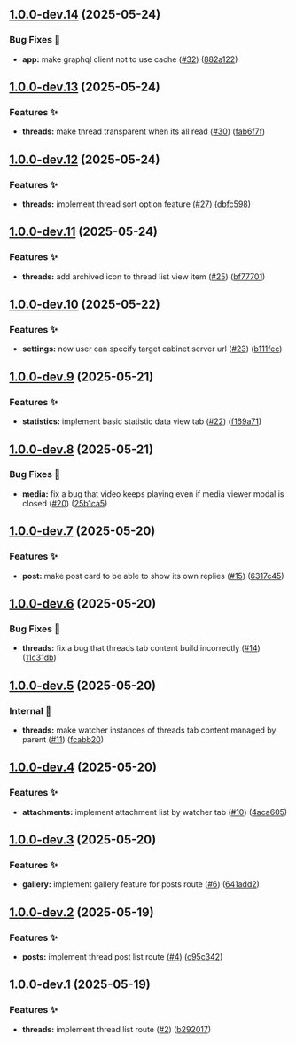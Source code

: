 ## [1.0.0-dev.14](https://github.com/async3619/cabinet-client-android/compare/v1.0.0-dev.13...v1.0.0-dev.14) (2025-05-24)

### Bug Fixes 🐞

* **app:** make graphql client not to use cache ([#32](https://github.com/async3619/cabinet-client-android/issues/32)) ([882a122](https://github.com/async3619/cabinet-client-android/commit/882a122ebafe7b2c98593c0cdf1bb0fb1a43cf92))

## [1.0.0-dev.13](https://github.com/async3619/cabinet-client-android/compare/v1.0.0-dev.12...v1.0.0-dev.13) (2025-05-24)

### Features ✨

* **threads:** make thread transparent when its all read ([#30](https://github.com/async3619/cabinet-client-android/issues/30)) ([fab6f7f](https://github.com/async3619/cabinet-client-android/commit/fab6f7fb5f32439789353084d35c3e09a5f83401))

## [1.0.0-dev.12](https://github.com/async3619/cabinet-client-android/compare/v1.0.0-dev.11...v1.0.0-dev.12) (2025-05-24)

### Features ✨

* **threads:** implement thread sort option feature ([#27](https://github.com/async3619/cabinet-client-android/issues/27)) ([dbfc598](https://github.com/async3619/cabinet-client-android/commit/dbfc5981776ee9d3f80791689812fd1ad66493d1))

## [1.0.0-dev.11](https://github.com/async3619/cabinet-client-android/compare/v1.0.0-dev.10...v1.0.0-dev.11) (2025-05-24)

### Features ✨

* **threads:** add archived icon to thread list view item ([#25](https://github.com/async3619/cabinet-client-android/issues/25)) ([bf77701](https://github.com/async3619/cabinet-client-android/commit/bf777013ac4888bbcb1de522760af074c20ea4a4))

## [1.0.0-dev.10](https://github.com/async3619/cabinet-client-android/compare/v1.0.0-dev.9...v1.0.0-dev.10) (2025-05-22)

### Features ✨

* **settings:** now user can specify target cabinet server url ([#23](https://github.com/async3619/cabinet-client-android/issues/23)) ([b111fec](https://github.com/async3619/cabinet-client-android/commit/b111fec86dd82998d6166180d294d6787a9d9ae9))

## [1.0.0-dev.9](https://github.com/async3619/cabinet-client-android/compare/v1.0.0-dev.8...v1.0.0-dev.9) (2025-05-21)

### Features ✨

* **statistics:** implement basic statistic data view tab ([#22](https://github.com/async3619/cabinet-client-android/issues/22)) ([f169a71](https://github.com/async3619/cabinet-client-android/commit/f169a71a1687f31c1dfa72d5bb8893352492a8a0))

## [1.0.0-dev.8](https://github.com/async3619/cabinet-client-android/compare/v1.0.0-dev.7...v1.0.0-dev.8) (2025-05-21)

### Bug Fixes 🐞

* **media:** fix a bug that video keeps playing even if media viewer modal is closed ([#20](https://github.com/async3619/cabinet-client-android/issues/20)) ([25b1ca5](https://github.com/async3619/cabinet-client-android/commit/25b1ca5c61084c79ebce2f96911431495ee20e30))

## [1.0.0-dev.7](https://github.com/async3619/cabinet-client-android/compare/v1.0.0-dev.6...v1.0.0-dev.7) (2025-05-20)

### Features ✨

* **post:** make post card to be able to show its own replies ([#15](https://github.com/async3619/cabinet-client-android/issues/15)) ([6317c45](https://github.com/async3619/cabinet-client-android/commit/6317c457ca07b2352f36bb0d483a1e7c2d9160f3))

## [1.0.0-dev.6](https://github.com/async3619/cabinet-client-android/compare/v1.0.0-dev.5...v1.0.0-dev.6) (2025-05-20)

### Bug Fixes 🐞

* **threads:** fix a bug that threads tab content build incorrectly ([#14](https://github.com/async3619/cabinet-client-android/issues/14)) ([11c31db](https://github.com/async3619/cabinet-client-android/commit/11c31db060ea6af359bc6578f7c53a0e2a8d975f))

## [1.0.0-dev.5](https://github.com/async3619/cabinet-client-android/compare/v1.0.0-dev.4...v1.0.0-dev.5) (2025-05-20)

### Internal 🧰

* **threads:** make watcher instances of threads tab content managed by parent ([#11](https://github.com/async3619/cabinet-client-android/issues/11)) ([fcabb20](https://github.com/async3619/cabinet-client-android/commit/fcabb20abfe2bd1cdabba0d80e4e4bdd2ae78404))

## [1.0.0-dev.4](https://github.com/async3619/cabinet-client-android/compare/v1.0.0-dev.3...v1.0.0-dev.4) (2025-05-20)

### Features ✨

* **attachments:** implement attachment list by watcher tab ([#10](https://github.com/async3619/cabinet-client-android/issues/10)) ([4aca605](https://github.com/async3619/cabinet-client-android/commit/4aca6059cae7e1c38866ce7ed301245cd460964f))

## [1.0.0-dev.3](https://github.com/async3619/cabinet-client-android/compare/v1.0.0-dev.2...v1.0.0-dev.3) (2025-05-20)

### Features ✨

* **gallery:** implement gallery feature for posts route ([#6](https://github.com/async3619/cabinet-client-android/issues/6)) ([641add2](https://github.com/async3619/cabinet-client-android/commit/641add29edca646c8c111e873cb98b5c7c16f8aa))

## [1.0.0-dev.2](https://github.com/async3619/cabinet-client-android/compare/v1.0.0-dev.1...v1.0.0-dev.2) (2025-05-19)

### Features ✨

* **posts:** implement thread post list route ([#4](https://github.com/async3619/cabinet-client-android/issues/4)) ([c95c342](https://github.com/async3619/cabinet-client-android/commit/c95c342c505c7e6f537bc0b6769723a040ab285f))

## 1.0.0-dev.1 (2025-05-19)

### Features ✨

* **threads:** implement thread list route ([#2](https://github.com/async3619/cabinet-client-android/issues/2)) ([b292017](https://github.com/async3619/cabinet-client-android/commit/b29201757cb35aad5c1d095f6b1e9ec458d81a2b))
